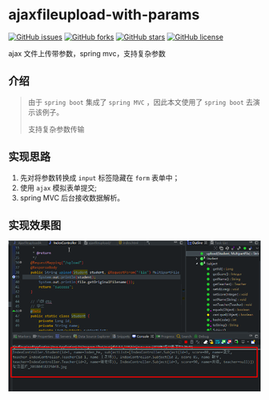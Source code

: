 # ajaxfileupload-with-params
[![GitHub issues](https://img.shields.io/github/issues/JodenHe/ajaxfileupload-with-params.svg)](https://github.com/JodenHe/ajaxfileupload-with-params/issues) 
[![GitHub forks](https://img.shields.io/github/forks/JodenHe/ajaxfileupload-with-params.svg)](https://github.com/JodenHe/ajaxfileupload-with-params/network) 
[![GitHub stars](https://img.shields.io/github/stars/JodenHe/ajaxfileupload-with-params.svg)](https://github.com/JodenHe/ajaxfileupload-with-params/stargazers) 
[![GitHub license](https://img.shields.io/github/license/JodenHe/ajaxfileupload-with-params.svg)](https://github.com/JodenHe/ajaxfileupload-with-params/blob/master/LICENSE)

ajax 文件上传带参数，spring mvc，支持复杂参数

## 介绍

> 由于 `spring boot` 集成了 `spring MVC` ，因此本文使用了 `spring boot` 去演示该例子。
>
> 支持复杂参数传输

## 实现思路

1. 先对将参数转换成 `input` 标签隐藏在 `form` 表单中；
2. 使用 `ajax` 模拟表单提交;
3. spring MVC 后台接收数据解析。

## 实现效果图

![img](./doc/img/20180711-1.png)

